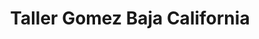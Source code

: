 ---
title: Taller Gomez Baja California
url: /taller-gomez-baja-california/
latitude: 30.86
longitude: -116.08
---